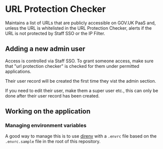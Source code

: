 # URL Protection Checker

Maintains a list of URLs that are publicly accessible on GOV.UK PaaS and, unless the URL is whitelisted in the URL Protection Checker, alerts if the URL is not protected by Staff SSO or the IP Filter.

## Adding a new admin user

Access is controlled via Staff SSO. To grant someone access, make sure that "url protection checker" is checked for them under permitted applications.

Their user record will be created the first time they vist the admin section.

If you need to edit their user, make them a super user etc., this can only be done after their user record has been created.

## Working on the application

### Managing environment variables

A good way to manage this is to use [direnv](https://direnv.net/) with a `.envrc` file based on the `.envrc.sample` file in the root of this repository.
